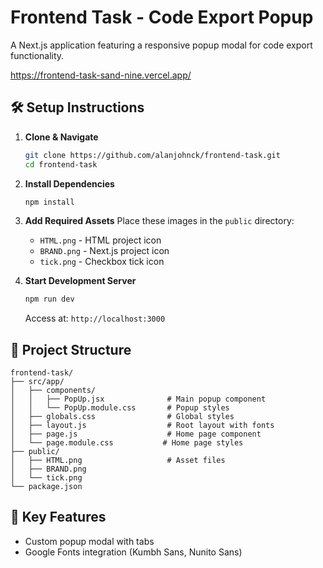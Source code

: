 # Frontend Task - Code Export Popup

A Next.js application featuring a responsive popup modal for code export functionality.

https://frontend-task-sand-nine.vercel.app/

## 🛠️ Setup Instructions

1. **Clone & Navigate**

   ```bash
   git clone https://github.com/alanjohnck/frontend-task.git
   cd frontend-task
   ```

2. **Install Dependencies**

   ```bash
   npm install
   ```

3. **Add Required Assets**
   Place these images in the `public` directory:
   - `HTML.png` - HTML project icon
   - `BRAND.png` - Next.js project icon
   - `tick.png` - Checkbox tick icon

4. **Start Development Server**

   ```bash
   npm run dev
   ```

   Access at: `http://localhost:3000`

## 📂 Project Structure

```
frontend-task/
├── src/app/
│   ├── components/
│   │   ├── PopUp.jsx              # Main popup component
│   │   └── PopUp.module.css       # Popup styles
│   ├── globals.css                # Global styles
│   ├── layout.js                  # Root layout with fonts
│   ├── page.js                    # Home page component
│   └── page.module.css           # Home page styles
├── public/
│   ├── HTML.png                   # Asset files
│   ├── BRAND.png
│   └── tick.png
└── package.json
```

## 🎨 Key Features

- Custom popup modal with tabs
- Google Fonts integration (Kumbh Sans, Nunito Sans)
